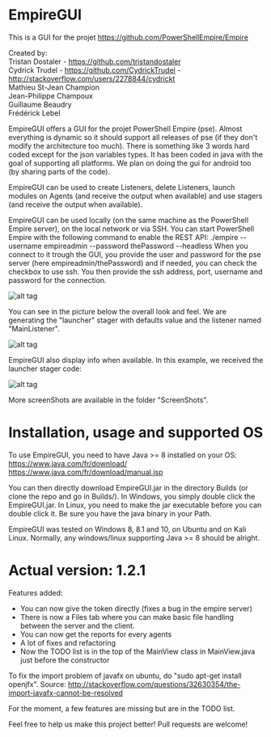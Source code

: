 # EmpireGUI
This is a GUI for the projet https://github.com/PowerShellEmpire/Empire

Created by:  
Tristan Dostaler - https://github.com/tristandostaler  
Cydrick Trudel  - https://github.com/CydrickTrudel - http://stackoverflow.com/users/2278844/cydrickt  
Mathieu St-Jean Champion  
Jean-Philippe Champoux  
Guillaume Beaudry  
Frédérick Lebel  


EmpireGUI offers a GUI for the projet PowerShell Empire (pse). Almost everything is dynamic so it should support all releases of pse (if they don't modify the architecture too much). There is something like 3 words hard coded except for the json variables types. It has been coded in java with the goal of supporting all platforms. We plan on doing the gui for android too (by sharing parts of the code).

EmpireGUI can be used to create Listeners, delete Listeners, launch modules on Agents (and receive the output when available) and use stagers (and receive the output when available).

EmpireGUI can be used locally (on the same machine as the PowerShell Empire server), on the local network or via SSH. You can start PowerShell Empire with the following command to enable the REST API: ./empire --username empireadmin --password thePassword --headless
When you connect to it trough the GUI, you provide the user and password for the pse server (here empireadmin/thePassword) and if needed, you can check the checkbox to use ssh. You then provide the ssh address, port, username and password for the connection. 

![alt tag](https://raw.githubusercontent.com/tristandostaler/EmpireGUI/master/ScreenShots/LoginScreen.PNG)


You can see in the picture below the overall look and feel. We are generating the "launcher" stager with defaults value and the listener named "MainListener". 

![alt tag](https://raw.githubusercontent.com/tristandostaler/EmpireGUI/master/ScreenShots/GeneratingLauncherStager.PNG)


EmpireGUI also display info when available. In this example, we received the launcher stager code:

![alt tag](https://raw.githubusercontent.com/tristandostaler/EmpireGUI/master/ScreenShots/LauncherStagerGenerated.PNG)


More screenShots are available in the folder "ScreenShots".

# Installation, usage and supported OS
To use EmpireGUI, you need to have Java >= 8 installed on your OS: 
https://www.java.com/fr/download/
https://www.java.com/fr/download/manual.jsp

You can then directly download EmpireGUI.jar in the directory Builds (or clone the repo and go in Builds/). In Windows, you simply double click the EmpireGUI.jar. In Linux, you need to make the jar executable before you can double click it.
Be sure you have the java binary in your Path.

EmpireGUI was tested on Windows 8, 8.1 and 10, on Ubuntu and on Kali Linux. Normally, any windows/linux supporting Java >= 8 should be alright.


# Actual version: 1.2.1  
Features added:  

* You can now give the token directly (fixes a bug in the empire server)
* There is now a Files tab where you can make basic file handling between the server and the client.
* You can now get the reports for every agents
* A lot of fixes and refactoring
* Now the TODO list is in the top of the MainView class in MainView.java just before the constructor

To fix the import problem of javafx on ubuntu, do "sudo apt-get install openjfx".
Source: http://stackoverflow.com/questions/32630354/the-import-javafx-cannot-be-resolved

For the moment, a few features are missing but are in the TODO list.

Feel free to help us make this project better! Pull requests are welcome!
